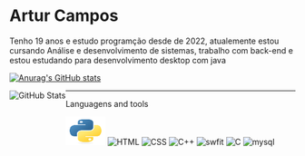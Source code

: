 #  Artur Campos

Tenho 19 anos e estudo programção desde de 2022, atualemente estou cursando Análise e desenvolvimento de sistemas, trabalho com back-end e estou estudando para desenvolvimento desktop com java


[![Anurag's GitHub stats](https://github-readme-stats.vercel.app/api?username=Artur0campos&theme=tokyonight)](https://github.com/anuraghazra/github-readme-stats)

<img 
      align="left" 
      alt="GitHub Stats" 
      height="180" 
      src="https://github-readme-stats.vercel.app/api/top-langs/?username=Artur0campos&theme=tokyonight&layout=compact&custom_title=Tecnologias&langs_count=9" 
  />


</head>

---
⁠Languagens and tools
<body>
    <div class="image-container">
        <img alt="Python" height="50" width="70" src="https://raw.githubusercontent.com/devicons/devicon/master/icons/python/python-original.svg">
        <img alt="HTML" height="50" width="70" src="https://cdn.jsdelivr.net/gh/devicons/devicon/icons/html5/html5-original.svg">
        <img alt="CSS" height="50" width="70" src="https://cdn.jsdelivr.net/gh/devicons/devicon/icons/css3/css3-original.svg">
        <img alt="C++" height="50" width="70" src="https://cdn.jsdelivr.net/gh/devicons/devicon/icons/cplusplus/cplusplus-original.svg">
        <img alt="swfit"  height="50" width="70" src="https://cdn.jsdelivr.net/gh/devicons/devicon@latest/icons/swift/swift-original.svg">
        <img alt="C"  height="50" width="70"src="https://cdn.jsdelivr.net/gh/devicons/devicon@latest/icons/c/c-original.svg" >
        <img alt="mysql"  height="50" width="70" src="https://cdn.jsdelivr.net/gh/devicons/devicon@latest/icons/mysql/mysql-original.svg" />

        
          
</div>
</body>
